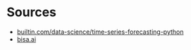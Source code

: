 # Sources
- [builtin.com/data-science/time-series-forecasting-python](https://builtin.com/data-science/time-series-forecasting-python) <br/>
- [bisa.ai](https://bisa.ai/)<br/>
